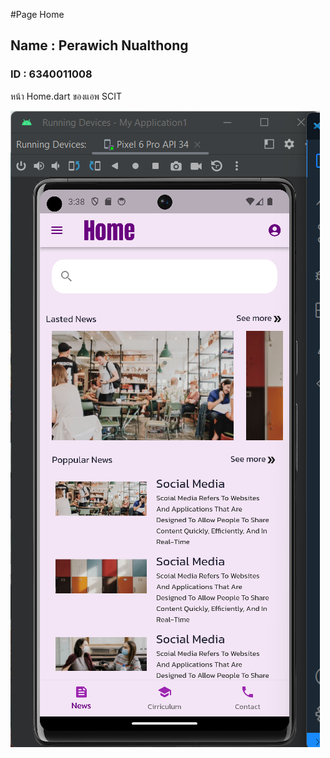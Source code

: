 #Page Home
## Name : Perawich Nualthong
### ID : 6340011008

<p>หน้า Home.dart ของแอพ SCIT</p>
<img src="assets/images/Home_screen.png"  >


